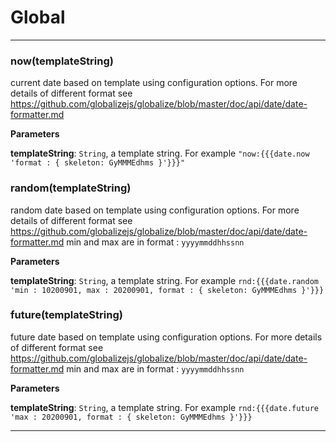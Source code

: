 # Global





* * *

### now(templateString) 

current date based on template using configuration options. For more details of different format see https://github.com/globalizejs/globalize/blob/master/doc/api/date/date-formatter.md

**Parameters**

**templateString**: `String`, a template string. For example `"now:{{{date.now 'format : { skeleton: GyMMMEdhms }'}}}"`



### random(templateString) 

random date based on template using configuration options. For more details of different format see https://github.com/globalizejs/globalize/blob/master/doc/api/date/date-formatter.mdmin and max are in format : `yyyymmddhhssnn`

**Parameters**

**templateString**: `String`, a template string. For example `rnd:{{{date.random 'min : 10200901, max : 20200901, format : { skeleton: GyMMMEdhms }'}}}`



### future(templateString) 

future date based on template using configuration options. For more details of different format see https://github.com/globalizejs/globalize/blob/master/doc/api/date/date-formatter.mdmin and max are in format : `yyyymmddhhssnn`

**Parameters**

**templateString**: `String`, a template string. For example `rnd:{{{date.future 'max : 20200901, format : { skeleton: GyMMMEdhms }'}}}`




* * *











